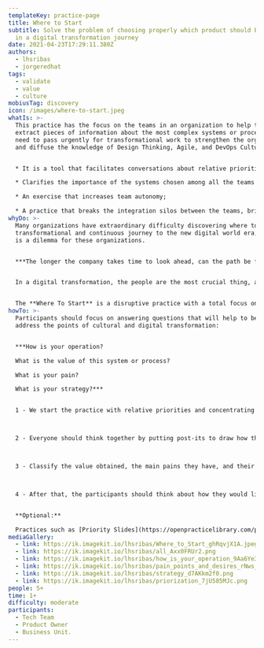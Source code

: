 ```yaml
---
templateKey: practice-page
title: Where to Start
subtitle: Solve the problem of choosing properly which product should be treated
  in a digital transformation journey
date: 2021-04-23T17:29:11.380Z
authors:
  - lhsribas
  - jorgeredhat
tags:
  - validate
  - value
  - culture
mobiusTag: discovery
icon: /images/where-to-start.jpeg
whatIs: >-
  This practice has the focus on the teams in an organization to help them
  extract pieces of information about the most complex systems or processes that
  need to pass urgently for transformational work to strengthen the organization
  and diffuse the knowledge of Design Thinking, Agile, and DevOps Culture.


  * It is a tool that facilitates conversations about relative priorities and focuses the team on defining which system should be approached first in a transformational journey;

  * Clarifies the importance of the systems chosen among all the teams involved for team cohesion;

  * An exercise that increases team autonomy;

  * A practice that breaks the integration silos between the teams, bringing the sense of belonging of a journey of digital transformation to the organization;
whyDo: >-
  Many organizations have extraordinary difficulty discovering where to start a
  transformational and continuous journey to the new digital world era, and this
  is a dilemma for these organizations. 


  ***The longer the company takes time to look ahead, can the path be further from the transformation?*** 


  In a digital transformation, the people are the most crucial thing, and empower her is the key to success. Together these people know everything about the business and the better path for  the organization.


  The **Where To Start** is a disruptive practice with a total focus on people enabling them to express their feelings about the processes, systems encouraging the participants to work together to choose the new path.
howTo: >-
  Participants should focus on answering questions that will help to better
  address the points of cultural and digital transformation:


  ***How is your operation?

  What is the value of this system or process?

  What is your pain?

  What is your strategy?***


  1 - We start the practice with relative priorities and concentrating the team's focus on defining which system should be approached first in a transformational journey;



  2 - Everyone should think together by putting post-its to draw how the operation performed by users is with the systems, user areas, and the process involved;



  3 - Classify the value obtained, the main pains they have, and their desire to improve each system or process raised in the design of the process;



  4 - After that, the participants should think about how they would like to distribute these improvements in an estimated timeline, prioritizing the most important ones and what they would like to do first.


  **Optional:**

  Practices such as [Priority Slides](https://openpracticelibrary.com/practice/priority-sliders/) can be used to prioritize improvements to the systems or processes to be focused on the timeline.
mediaGallery:
  - link: https://ik.imagekit.io/lhsribas/Where_to_Start_ghRqvjX1A.jpeg
  - link: https://ik.imagekit.io/lhsribas/all_Axx0FRUr2.png
  - link: https://ik.imagekit.io/lhsribas/how_is_your_operation_9Aa6Ye3TO.png
  - link: https://ik.imagekit.io/lhsribas/pain_points_and_desires_rNws_mvQs.png
  - link: https://ik.imagekit.io/lhsribas/strategy_d7AKkm2f0.png
  - link: https://ik.imagekit.io/lhsribas/priorization_7jU585MJc.png
people: 5+
time: 1+
difficulty: moderate
participants:
  - Tech Team
  - Product Owner
  - Business Unit.
---
```

